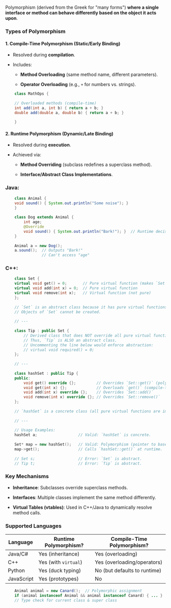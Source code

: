 Polymorphism (derived from the Greek for "many forms") **where a single interface or method can behave differently based on the object it acts upon**. 

### **Types of Polymorphism**

#### **1. Compile-Time Polymorphism (Static/Early Binding)**

- Resolved during **compilation**.
    
- Includes:
    
    - **Method Overloading** (same method name, different parameters).
        
    - **Operator Overloading** (e.g., `+` for numbers vs. strings).

```java
	class MathOps {
	
    // Overloaded methods (compile-time)
    int add(int a, int b) { return a + b; }
    double add(double a, double b) { return a + b; }
    
	}
```

#### **2. Runtime Polymorphism (Dynamic/Late Binding)**

- Resolved during **execution**.
    
- Achieved via:
    
    - **Method Overriding** (subclass redefines a superclass method).
        
    - **Interface/Abstract Class Implementations**.

### Java:

```java
	class Animal {
    void sound() { System.out.println("Some noise"); }
	}
	
	class Dog extends Animal {
		int age;
	    @Override
	    void sound() { System.out.println("Bark!"); }  // Runtime decision
	}
	
	Animal a = new Dog();
	a.sound();  // Outputs "Bark!"
				// Can't access "age"
```

### C++:

```cpp
	class Set {
    virtual void get() = 0;       // Pure virtual function (makes `Set` abstract)
    virtual void add(int x) = 0;  // Pure virtual function
    virtual void remove(int x);   // Virtual function (not pure)
	};
	
	// `Set` is an abstract class because it has pure virtual functions.
	// Objects of `Set` cannot be created.
	
	// ---
	
	class Tip : public Set {
	    // Derived class that does NOT override all pure virtual functions.
	    // Thus, `Tip` is ALSO an abstract class.
	    // Uncommenting the line below would enforce abstraction:
	    // virtual void required() = 0; 
	};
	
	// ---
	
	class hashSet : public Tip {
	public:
	    void get() override {};         // Overrides `Set::get()` (polymorphism)
	    void get(int x) {};             // Overloads `get()` (compile-time)
	    void add(int x) override {};    // Overrides `Set::add()`
	    void remove(int x) override {}; // Overrides `Set::remove()`
	};
	
	// `hashSet` is a concrete class (all pure virtual functions are implemented).
	
	// ---
	
	// Usage Examples:
	hashSet a;                  // Valid: `hashSet` is concrete.
	
	Set* map = new hashSet();   // Valid: Polymorphism (pointer to base class).
	map->get();                 // Calls `hashSet::get()` at runtime.
	
	// Set s;                   // Error: `Set` is abstract.
	// Tip t;                   // Error: `Tip` is abstract.
```


### **Key Mechanisms**

- **Inheritance**: Subclasses override superclass methods.
    
- **Interfaces**: Multiple classes implement the same method differently.
    
- **Virtual Tables (vtables)**: Used in C++/Java to dynamically resolve method calls.


### **Supported Languages**

|Language|Runtime Polymorphism?|Compile-Time Polymorphism?|
|---|---|---|
|Java/C#|Yes (inheritance)|Yes (overloading)|
|C++|Yes (with `virtual`)|Yes (overloading/operators)|
|Python|Yes (duck typing)|No (but defaults to runtime)|
|JavaScript|Yes (prototypes)|No|

```java
	Animal animal = new Canard();  // Polymorphic assignment
	if (animal instanceof Animal && animal instanceof Canard) { ... }  
	// Type check for current class & super class
```
